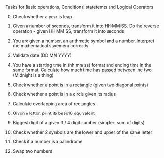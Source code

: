 Tasks for Basic operations, Conditional statetemts and Logical Operators

0. Check whether a year is leap

1. Given a number of seconds, transform it into HH:MM:SS. Do the reverse operation - given HH MM SS, transform it into seconds

2. You are given a number, an arithmetic symbol and a number. Interpret the mathematical statement correctly

3. Validate date (DD MM YYYY)

4. You have a starting time in (hh mm ss) format and ending time in the same format. Calculate how much time has passed between the two. (Midnight is a thing) 

5. Check whether a point is in a rectangle (given two diagonal points) 

6. Check whether a point is in a circle given its radius 

7. Calculate overlapping area of rectangles 

8. Given a letter, print its base16 equivalent

9. Biggest digit of a given 3 / 4 digit number (simpler: sum of digits) 

10. Check whether 2 symbols are the lower and upper of the same letter

11. Check if a number is a palindrome

12. Swap two numbers
